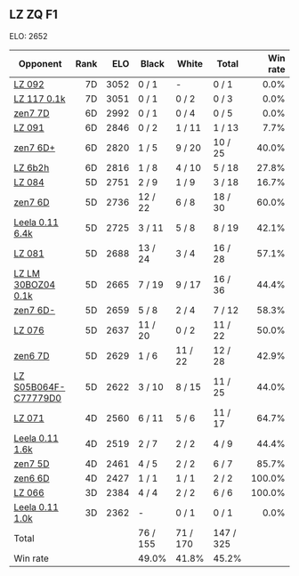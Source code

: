 ## LZ ZQ F1 ##

ELO: 2652

Opponent | Rank | ELO | Black | White | Total | Win rate
---------|-----:|----:|-------|-------|-------|-------:
[LZ 092](LZ%20092.md) | 7D | 3052 | 0 / 1 | - | 0 / 1 | 0.0%
[LZ 117 0.1k](LZ%20117%200.1k.md) | 7D | 3051 | 0 / 1 | 0 / 2 | 0 / 3 | 0.0%
[zen7 7D](zen7%207D.md) | 6D | 2992 | 0 / 1 | 0 / 4 | 0 / 5 | 0.0%
[LZ 091](LZ%20091.md) | 6D | 2846 | 0 / 2 | 1 / 11 | 1 / 13 | 7.7%
[zen7 6D+](zen7%206D+.md) | 6D | 2820 | 1 / 5 | 9 / 20 | 10 / 25 | 40.0%
[LZ 6b2h](LZ%206b2h.md) | 6D | 2816 | 1 / 8 | 4 / 10 | 5 / 18 | 27.8%
[LZ 084](LZ%20084.md) | 5D | 2751 | 2 / 9 | 1 / 9 | 3 / 18 | 16.7%
[zen7 6D](zen7%206D.md) | 5D | 2736 | 12 / 22 | 6 / 8 | 18 / 30 | 60.0%
[Leela 0.11 6.4k](Leela%200.11%206.4k.md) | 5D | 2725 | 3 / 11 | 5 / 8 | 8 / 19 | 42.1%
[LZ 081](LZ%20081.md) | 5D | 2688 | 13 / 24 | 3 / 4 | 16 / 28 | 57.1%
[LZ LM 30BOZ04 0.1k](LZ%20LM%2030BOZ04%200.1k.md) | 5D | 2665 | 7 / 19 | 9 / 17 | 16 / 36 | 44.4%
[zen7 6D-](zen7%206D-.md) | 5D | 2659 | 5 / 8 | 2 / 4 | 7 / 12 | 58.3%
[LZ 076](LZ%20076.md) | 5D | 2637 | 11 / 20 | 0 / 2 | 11 / 22 | 50.0%
[zen6 7D](zen6%207D.md) | 5D | 2629 | 1 / 6 | 11 / 22 | 12 / 28 | 42.9%
[LZ S05B064F-C77779D0](LZ%20S05B064F-C77779D0.md) | 5D | 2622 | 3 / 10 | 8 / 15 | 11 / 25 | 44.0%
[LZ 071](LZ%20071.md) | 4D | 2560 | 6 / 11 | 5 / 6 | 11 / 17 | 64.7%
[Leela 0.11 1.6k](Leela%200.11%201.6k.md) | 4D | 2519 | 2 / 7 | 2 / 2 | 4 / 9 | 44.4%
[zen7 5D](zen7%205D.md) | 4D | 2461 | 4 / 5 | 2 / 2 | 6 / 7 | 85.7%
[zen6 6D](zen6%206D.md) | 4D | 2427 | 1 / 1 | 1 / 1 | 2 / 2 | 100.0%
[LZ 066](LZ%20066.md) | 3D | 2384 | 4 / 4 | 2 / 2 | 6 / 6 | 100.0%
[Leela 0.11 1.0k](Leela%200.11%201.0k.md) | 3D | 2362 | - | 0 / 1 | 0 / 1 | 0.0%
Total | | | 76 / 155 | 71 / 170 | 147 / 325 | 
Win rate| | | 49.0% | 41.8% | 45.2% | 
